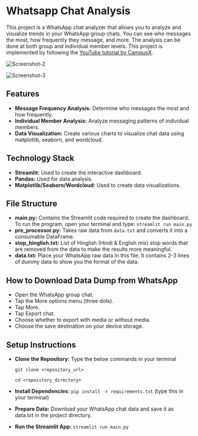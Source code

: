 # Whatsapp Chat Analysis

This project is a WhatsApp chat analyzer that allows you to analyze and visualize trends in your WhatsApp group chats. You can see who messages the most, how frequently they message, and more. The analysis can be done at both group and individual member levels. This project is implemented by following the [YouTube tutorial by CampusX](https://www.youtube.com/watch?v=Q0QwvZKG_6Q&ab_channel=CampusX).

![Screenshot-2](https://github.com/merajshaikh3/whatsapp-chat-analysis/assets/47921927/acbafd06-8f42-46d2-b221-472badf2f544)

![Screenshot-3](https://github.com/merajshaikh3/whatsapp-chat-analysis/assets/47921927/f72220b3-c18f-4ef3-8f0d-e278a2c9e402)

## Features
* **Message Frequency Analysis:** Determine who messages the most and how frequently.
* **Individual Member Analysis:** Analyze messaging patterns of individual members.
* **Data Visualization:** Create various charts to visualize chat data using matplotlib, seaborn, and wordcloud.

## Technology Stack
* **Streamlit:** Used to create the interactive dashboard.
* **Pandas:** Used for data analysis.
* **Matplotlib/Seaborn/Wordcloud:** Used to create data visualizations.

## File Structure
* **main.py:** Contains the Streamlit code required to create the dashboard. To run the program, open your terminal and type: ```streamlit run main.py```
* **pre_processor.py:** Takes raw data from ```data.txt``` and converts it into a consumable DataFrame.
* **stop_hinglish.txt:** List of Hinglish (Hindi & English mix) stop words that are removed from the data to make the results more meaningful.
* **data.txt:** Place your WhatsApp raw data in this file. It contains 2-3 lines of dummy data to show you the format of the data.

## How to Download Data Dump from WhatsApp
* Open the WhatsApp group chat.
* Tap the More options menu (three dots).
* Tap More.
* Tap Export chat.
* Choose whether to export with media or without media.
* Choose the save destination on your device storage.

## Setup Instructions
* **Clone the Repository:** Type the below commands in your terminal

  ```git clone <repository_url>```

  ```cd <repository_directory>```

* **Install Dependencies:** ```pip install -r requirements.txt``` (type this in your terminal)
* **Prepare Data:** Download your WhatsApp chat data and save it as data.txt in the project directory.
* **Run the Streamlit App:** ```streamlit run main.py```


